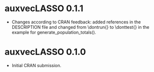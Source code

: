# auxvecLASSO 0.1.1

* Changes according to CRAN feedback: added references in the DESCRIPTION file
and changed from \dontrun{} to \donttest{} in the example for
generate_population_totals().

# auxvecLASSO 0.1.0

* Initial CRAN submission.
